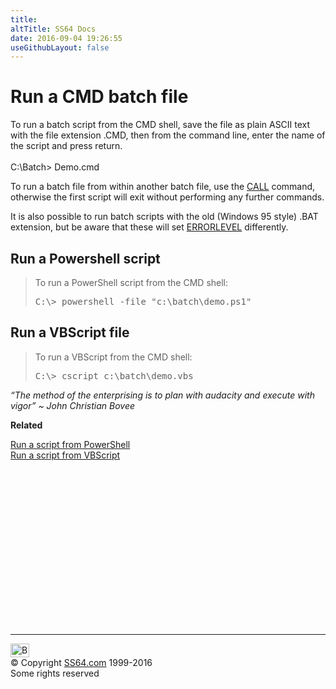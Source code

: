 ```yaml
---
title:
altTitle: SS64 Docs
date: 2016-09-04 19:26:55
useGithubLayout: false
---
```

<!-- #BeginLibraryItem "/Library/head_ntsyntax.lbi" --><!-- #EndLibraryItem --><h1>Run a CMD batch file</h1>
<p>To run a batch script from the CMD shell, save the file as plain ASCII text with the file extension .CMD, then from the command line, enter the name of the script and press return.<br>
<br>
<span class="code">C:\Batch&gt; Demo.cmd</span></p>
<p>To run a batch file from within another batch file, use the <a href="call.html">CALL</a> command, otherwise the first script will exit without performing any further commands.</p>
<p>It is also possible to run batch scripts with the old (Windows 95 style) .BAT extension, but be aware that these will set <span class="code"><a href="errorlevel.html">ERRORLEVEL</a></span> differently.</p>
<h2>Run a Powershell script</h2>
<blockquote>
<p>To run a PowerShell script from the CMD shell:</p>
<pre><span class="code">C:\&gt; </span>powershell -file "c:\batch\demo.ps1"
</pre>
</blockquote>
<h2>Run a VBScript file </h2>
<blockquote>
<p>To run a VBScript from the CMD shell:</p>
<pre><span class="code">C:\&gt; cscript c:\batch\demo.vbs</span></pre>
</blockquote>
<p class="quote"><i>“The method of the enterprising is to plan with audacity and execute with vigor” ~ John Christian Bovee</i>
</p><p><b>Related</b>
</p><p><a href="../ps/syntax-run.html">Run a script from PowerShell </a><br>
<a href="../vb/syntax-run.html">Run a script from VBScript 

</a>
<!-- #BeginLibraryItem "/Library/foot_nt.lbi" --></p><p>
<!-- windows300 -->
<ins class="adsbygoogle" style="display:inline-block;width:300px;height:250px" data-ad-client="ca-pub-6140977852749469" data-ad-slot="7649547908"></ins>
<script>
(adsbygoogle = window.adsbygoogle || []).push({});
</script></p>
<hr>
<div id="bl" class="footer"><a href="syntax-run.html#"><img src="../images/top.png" width="30" height="22" alt="Back to the Top"></a></div>
<div id="br" class="footer, tagline">© Copyright <a href="../index.html">SS64.com</a> 1999-2016<br>
Some rights reserved</div><!-- #EndLibraryItem -->

